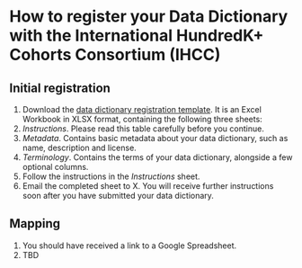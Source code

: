 # How to register your Data Dictionary with the International HundredK+ Cohorts Consortium (IHCC)

## Initial registration

1. Download the [data dictionary registration template](../data/ihcc-data-dictionary-registration-template.xlsx). It is an Excel Workbook in XLSX format, containing the following three sheets:
  1. *Instructions*. Please read this table carefully before you continue.
  1. *Metadata*. Contains basic metadata about your data dictionary, such as name, description and license.
  1. *Terminology*. Contains the terms of your data dictionary, alongside a few optional columns.
1. Follow the instructions in the *Instructions* sheet.
1. Email the completed sheet to X. You will receive further instructions soon after you have submitted your data dictionary.

## Mapping

1. You should have received a link to a Google Spreadsheet.
1. TBD
